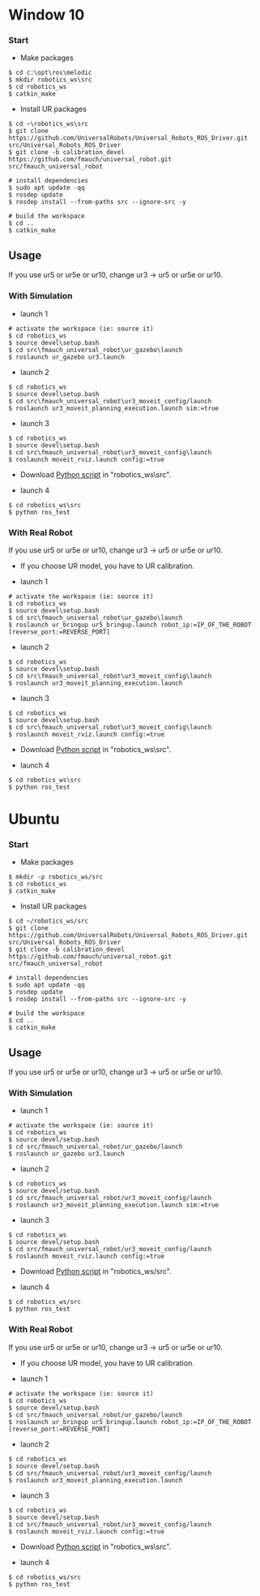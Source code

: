 # Window 10

### Start
* Make packages
```
$ cd c:\opt\ros\melodic
$ mkdir robotics_ws\src
$ cd robotics_ws
$ catkin_make
```

* Install UR packages
```
$ cd ~\robotics_ws\src
$ git clone https://github.com/UniversalRobots/Universal_Robots_ROS_Driver.git src/Universal_Robots_ROS_Driver
$ git clone -b calibration_devel https://github.com/fmauch/universal_robot.git src/fmauch_universal_robot

# install dependencies
$ sudo apt update -qq
$ rosdep update
$ rosdep install --from-paths src --ignore-src -y

# build the workspace
$ cd ..
$ catkin_make
```

## Usage
If you use ur5 or ur5e or ur10, change ur3 -> ur5 or ur5e or ur10.

### With Simulation
* launch 1
```
# activate the workspace (ie: source it)
$ cd robotics_ws
$ source devel\setup.bash
$ cd src\fmauch_universal_robot\ur_gazebo\launch
$ roslaunch ur_gazebo ur3.launch
```
* launch 2
```
$ cd robotics_ws
$ source devel\setup.bash
$ cd src\fmauch_universal_robot\ur3_moveit_config/launch
$ roslaunch ur3_moveit_planning_execution.launch sim:=true
```
* launch 3
```
$ cd robotics_ws
$ source devel\setup.bash
$ cd src\fmauch_universal_robot\ur3_moveit_config\launch
$ roslaunch moveit_rviz.launch config:=true
```

* Download [Python script](https://drive.google.com/file/d/18KZmlpGgX2u60Sf9-yZ36CsdoboEqMlv/view?usp=sharing) in "robotics_ws\src".

* launch 4
```
$ cd robotics_ws\src
$ python ros_test
```

### With Real Robot
If you use ur5 or ur5e or ur10, change ur3 -> ur5 or ur5e or ur10.

* If you choose UR model, you have to UR calibration.


* launch 1
```
# activate the workspace (ie: source it)
$ cd robotics_ws
$ source devel\setup.bash
$ cd src\fmauch_universal_robot\ur_gazebo\launch
$ roslaunch ur_bringup ur5_bringup.launch robot_ip:=IP_OF_THE_ROBOT [reverse_port:=REVERSE_PORT]
```

* launch 2
```
$ cd robotics_ws
$ source devel\setup.bash
$ cd src\fmauch_universal_robot\ur3_moveit_config\launch
$ roslaunch ur3_moveit_planning_execution.launch
```

* launch 3
```
$ cd robotics_ws
$ source devel\setup.bash
$ cd src\fmauch_universal_robot\ur3_moveit_config\launch
$ roslaunch moveit_rviz.launch config:=true
```

* Download [Python script](https://drive.google.com/file/d/18KZmlpGgX2u60Sf9-yZ36CsdoboEqMlv/view?usp=sharing) in "robotics_ws\src".

* launch 4
```
$ cd robotics_ws\src
$ python ros_test
```




# Ubuntu

### Start
* Make packages
```
$ mkdir -p robotics_ws/src
$ cd robotics_ws
$ catkin_make
```

* Install UR packages
```
$ cd ~/robotics_ws/src
$ git clone https://github.com/UniversalRobots/Universal_Robots_ROS_Driver.git src/Universal_Robots_ROS_Driver
$ git clone -b calibration_devel https://github.com/fmauch/universal_robot.git src/fmauch_universal_robot

# install dependencies
$ sudo apt update -qq
$ rosdep update
$ rosdep install --from-paths src --ignore-src -y

# build the workspace
$ cd ..
$ catkin_make
```

## Usage
If you use ur5 or ur5e or ur10, change ur3 -> ur5 or ur5e or ur10.

### With Simulation
* launch 1
```
# activate the workspace (ie: source it)
$ cd robotics_ws
$ source devel/setup.bash
$ cd src/fmauch_universal_robot/ur_gazebo/launch
$ roslaunch ur_gazebo ur3.launch
```
* launch 2
```
$ cd robotics_ws
$ source devel/setup.bash
$ cd src/fmauch_universal_robot/ur3_moveit_config/launch
$ roslaunch ur3_moveit_planning_execution.launch sim:=true
```
* launch 3
```
$ cd robotics_ws
$ source devel/setup.bash
$ cd src/fmauch_universal_robot/ur3_moveit_config/launch
$ roslaunch moveit_rviz.launch config:=true
```

* Download [Python script](https://drive.google.com/file/d/18KZmlpGgX2u60Sf9-yZ36CsdoboEqMlv/view?usp=sharing) in "robotics_ws/src".

* launch 4
```
$ cd robotics_ws/src
$ python ros_test
```

### With Real Robot
If you use ur5 or ur5e or ur10, change ur3 -> ur5 or ur5e or ur10.

* If you choose UR model, you have to UR calibration.


* launch 1
```
# activate the workspace (ie: source it)
$ cd robotics_ws
$ source devel/setup.bash
$ cd src/fmauch_universal_robot/ur_gazebo/launch
$ roslaunch ur_bringup ur5_bringup.launch robot_ip:=IP_OF_THE_ROBOT [reverse_port:=REVERSE_PORT]
```

* launch 2
```
$ cd robotics_ws
$ source devel/setup.bash
$ cd src/fmauch_universal_robot/ur3_moveit_config/launch
$ roslaunch ur3_moveit_planning_execution.launch
```

* launch 3
```
$ cd robotics_ws
$ source devel/setup.bash
$ cd src/fmauch_universal_robot/ur3_moveit_config/launch
$ roslaunch moveit_rviz.launch config:=true
```

* Download [Python script](https://drive.google.com/file/d/18KZmlpGgX2u60Sf9-yZ36CsdoboEqMlv/view?usp=sharing) in "robotics_ws\src".

* launch 4
```
$ cd robotics_ws/src
$ python ros_test
```
